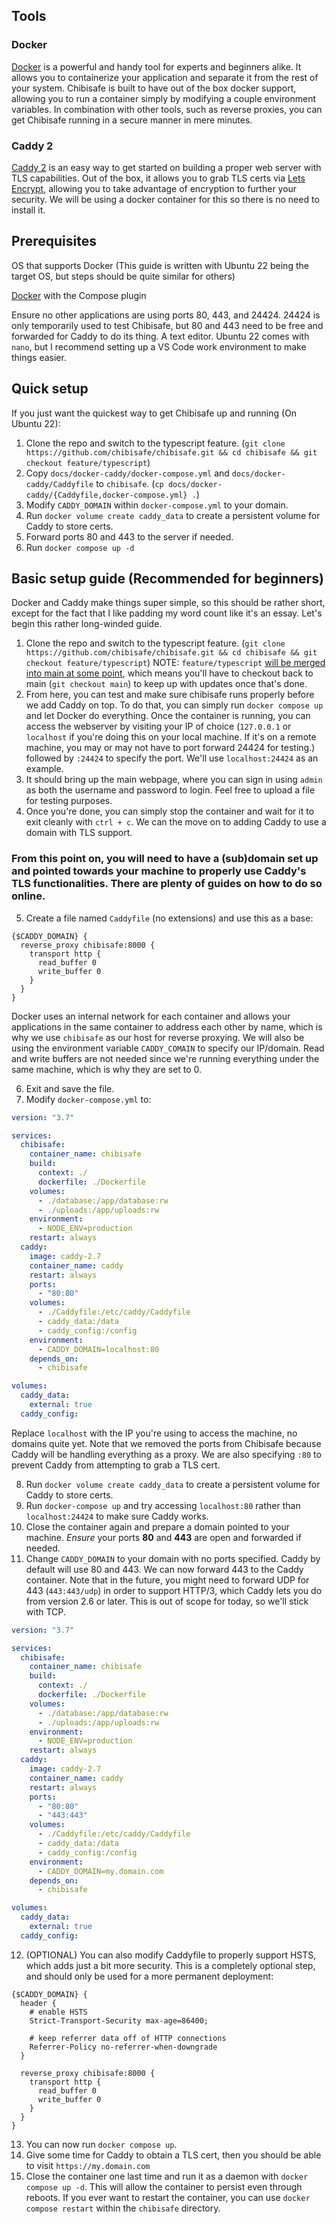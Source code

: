 ## Tools
### Docker
[Docker](https://www.docker.com/) is a powerful and handy tool for experts and beginners alike. It allows you to containerize your application and separate it from the rest of your system. Chibisafe is built to have out of the box docker support, allowing you to run a container simply by modifying a couple environment variables. In combination with other tools, such as reverse proxies, you can get Chibisafe running in a secure manner in mere minutes.

### Caddy 2
[Caddy 2](https://caddyserver.com/) is an easy way to get started on building a proper web server with TLS capabilities. Out of the box, it allows you to grab TLS certs via [Lets Encrypt](https://letsencrypt.org/), allowing you to take advantage of encryption to further your security. We will be using a docker container for this so there is no need to install it.

## Prerequisites
OS that supports Docker (This guide is written with Ubuntu 22 being the target OS, but steps should be quite similar for others)

[Docker](https://docs.docker.com/engine/install/) with the Compose plugin

Ensure no other applications are using ports 80, 443, and 24424. 24424 is only temporarily used to test Chibisafe, but 80 and 443 need to be free and forwarded for Caddy to do its thing.
A text editor. Ubuntu 22 comes with `nano`, but I recommend setting up a VS Code work environment to make things easier.

## Quick setup
If you just want the quickest way to get Chibisafe up and running (On Ubuntu 22):
1. Clone the repo and switch to the typescript feature. (`git clone https://github.com/chibisafe/chibisafe.git && cd chibisafe && git checkout feature/typescript`)
2. Copy `docs/docker-caddy/docker-compose.yml` and `docs/docker-caddy/Caddyfile` to `chibisafe`. (`cp docs/docker-caddy/{Caddyfile,docker-compose.yml} .`)
3. Modify `CADDY_DOMAIN` within `docker-compose.yml` to your domain.
4. Run `docker volume create caddy_data` to create a persistent volume for Caddy to store certs.
5. Forward ports 80 and 443 to the server if needed.
6. Run `docker compose up -d`

## Basic setup guide (Recommended for beginners)
Docker and Caddy make things super simple, so this should be rather short, except for the fact that I like padding my word count like it's an essay. Let's begin this rather long-winded guide.

1. Clone the repo and switch to the typescript feature. (`git clone https://github.com/chibisafe/chibisafe.git && cd chibisafe && git checkout feature/typescript`) NOTE: `feature/typescript` [will be merged into main at some point](https://github.com/chibisafe/chibisafe/pull/378), which means you'll have to checkout back to main (`git checkout main`) to keep up with updates once that's done.
2. From here, you can test and make sure chibisafe runs properly before we add Caddy on top. To do that, you can simply run `docker compose up` and let Docker do everything. Once the container is running, you can access the webserver by visiting your IP of choice (`127.0.0.1` or `localhost` if you're doing this on your local machine. If it's on a remote machine, you may or may not have to port forward 24424 for testing.) followed by `:24424` to specify the port. We'll use `localhost:24424` as an example.
3. It should bring up the main webpage, where you can sign in using `admin` as both the username and password to login. Feel free to upload a file for testing purposes.
4. Once you're done, you can simply stop the container and wait for it to exit cleanly with `ctrl + c`. We can the move on to adding Caddy to use a domain with TLS support.
### From this point on, you will need to have a (sub)domain set up and pointed towards your machine to properly use Caddy's TLS functionalities. There are plenty of guides on how to do so online.
5. Create a file named `Caddyfile` (no extensions) and use this as a base:
```
{$CADDY_DOMAIN} {
  reverse_proxy chibisafe:8000 {
    transport http {
      read_buffer 0
      write_buffer 0
    }
  }
}
```
Docker uses an internal network for each container and allows your applications in the same container to address each other by name, which is why we use `chibisafe` as our host for reverse proxying. We will also be using the environment variable `CADDY_COMAIN` to specify our IP/domain. Read and write buffers are not needed since we're running everything under the same machine, which is why they are set to 0.

6. Exit and save the file.
7. Modify `docker-compose.yml` to:
```yml
version: "3.7"

services:
  chibisafe:
    container_name: chibisafe
    build:
      context: ./
      dockerfile: ./Dockerfile
    volumes:
      - ./database:/app/database:rw
      - ./uploads:/app/uploads:rw
    environment:
      - NODE_ENV=production
    restart: always
  caddy:
    image: caddy-2.7
    container_name: caddy
    restart: always
    ports:
      - "80:80"
    volumes:
      - ./Caddyfile:/etc/caddy/Caddyfile
      - caddy_data:/data
      - caddy_config:/config
    environment:
      -	CADDY_DOMAIN=localhost:80
    depends_on:
      - chibisafe

volumes:
  caddy_data:
    external: true
  caddy_config:
```
Replace `localhost` with the IP you're using to access the machine, no domains quite yet. Note that we removed the ports from Chibisafe because Caddy will be handling everything as a proxy. We are also specifying `:80` to prevent Caddy from attempting to grab a TLS cert.

8. Run `docker volume create caddy_data` to create a persistent volume for Caddy to store certs.
9. Run `docker-compose up` and try accessing `localhost:80` rather than `localhost:24424` to make sure Caddy works.
10. Close the container again and prepare a domain pointed to your machine. *Ensure* your ports **80** and **443** are open and forwarded if needed.
11. Change `CADDY_DOMAIN` to your domain with no ports specified. Caddy by default will use 80 and 443. We can now forward 443 to the Caddy container. Note that in the future, you might need to forward UDP for 443 (`443:443/udp`) in order to support HTTP/3, which Caddy lets you do from version 2.6 or later. This is out of scope for today, so we'll stick with TCP.
```yml
version: "3.7"

services:
  chibisafe:
    container_name: chibisafe
    build:
      context: ./
      dockerfile: ./Dockerfile
    volumes:
      - ./database:/app/database:rw
      - ./uploads:/app/uploads:rw
    environment:
      - NODE_ENV=production
    restart: always
  caddy:
    image: caddy-2.7
    container_name: caddy
    restart: always
    ports:
      - "80:80"
      - "443:443"
    volumes:
      - ./Caddyfile:/etc/caddy/Caddyfile
      - caddy_data:/data
      - caddy_config:/config
    environment:
      -	CADDY_DOMAIN=my.domain.com
    depends_on:
      - chibisafe

volumes:
  caddy_data:
    external: true
  caddy_config:
```
12. (OPTIONAL) You can also modify Caddyfile to properly support HSTS, which adds just a bit more security. This is a completely optional step, and should only be used for a more permanent deployment:
```
{$CADDY_DOMAIN} {
  header {
    # enable HSTS
    Strict-Transport-Security max-age=86400;

    # keep referrer data off of HTTP connections
    Referrer-Policy no-referrer-when-downgrade
  }

  reverse_proxy chibisafe:8000 {
    transport http {
      read_buffer 0
      write_buffer 0
    }
  }
}
```

13. You can now run `docker compose up`.
14. Give some time for Caddy to obtain a TLS cert, then you should be able to visit `https://my.domain.com`
15. Close the container one last time and run it as a daemon with `docker compose up -d`. This will allow the container to persist even through reboots. If you ever want to restart the container, you can use `docker compose restart` within the `chibisafe` directory. 
